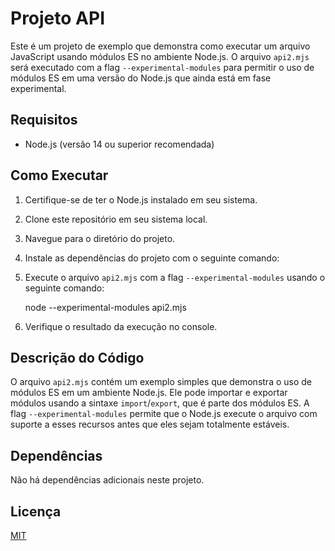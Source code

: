 # Projeto API

Este é um projeto de exemplo que demonstra como executar um arquivo JavaScript usando módulos ES no ambiente Node.js. O arquivo `api2.mjs` será executado com a flag `--experimental-modules` para permitir o uso de módulos ES em uma versão do Node.js que ainda está em fase experimental.

## Requisitos

- Node.js (versão 14 ou superior recomendada)

## Como Executar

1. Certifique-se de ter o Node.js instalado em seu sistema.
2. Clone este repositório em seu sistema local.
3. Navegue para o diretório do projeto.

4. Instale as dependências do projeto com o seguinte comando:


5. Execute o arquivo `api2.mjs` com a flag `--experimental-modules` usando o seguinte comando:

    node --experimental-modules api2.mjs

6. Verifique o resultado da execução no console.

## Descrição do Código

O arquivo `api2.mjs` contém um exemplo simples que demonstra o uso de módulos ES em um ambiente Node.js. Ele pode importar e exportar módulos usando a sintaxe `import`/`export`, que é parte dos módulos ES. A flag `--experimental-modules` permite que o Node.js execute o arquivo com suporte a esses recursos antes que eles sejam totalmente estáveis.

## Dependências

Não há dependências adicionais neste projeto.

## Licença

[MIT](LICENSE)
